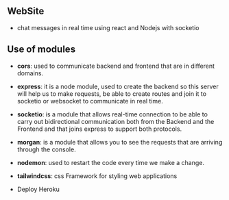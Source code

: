 ## WebSite

- chat messages in real time using react and Nodejs with socketio

## Use of modules

- **cors**: used to communicate backend and frontend that are in different domains.
- **express**: it is a node module, used to create the backend so this server will help us to make requests, be able to create routes and join it to socketio or websocket to communicate in real time.
- **socketio**: is a module that allows real-time connection to be able to carry out bidirectional communication both from the Backend and the Frontend and that joins express to support both protocols.
- **morgan**: is a module that allows you to see the requests that are arriving through the console.
- **nodemon**: used to restart the code every time we make a change.
- **tailwindcss**: css Framework for styling web applications

- Deploy Heroku
